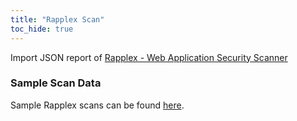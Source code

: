 ```yaml
---
title: "Rapplex Scan"
toc_hide: true
---
```

Import JSON report of [Rapplex - Web Application Security Scanner](https://rapplex.com)


### Sample Scan Data
Sample Rapplex scans can be found [here](https://github.com/DefectDojo/django-DefectDojo/tree/master/unittests/scans/rapplex).